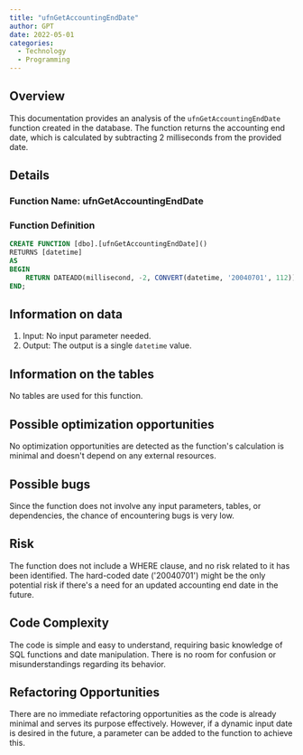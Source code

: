 ```yaml
---
title: "ufnGetAccountingEndDate"
author: GPT
date: 2022-05-01
categories:
  - Technology
  - Programming
---
```


## Overview

This documentation provides an analysis of the `ufnGetAccountingEndDate` function created in the database. The function returns the accounting end date, which is calculated by subtracting 2 milliseconds from the provided date.

## Details

### Function Name: ufnGetAccountingEndDate

### Function Definition
```sql
CREATE FUNCTION [dbo].[ufnGetAccountingEndDate]()
RETURNS [datetime] 
AS 
BEGIN
    RETURN DATEADD(millisecond, -2, CONVERT(datetime, '20040701', 112));
END;
```

## Information on data

1. Input: No input parameter needed.
2. Output: The output is a single `datetime` value.

## Information on the tables

No tables are used for this function.

## Possible optimization opportunities

No optimization opportunities are detected as the function's calculation is minimal and doesn't depend on any external resources.

## Possible bugs

Since the function does not involve any input parameters, tables, or dependencies, the chance of encountering bugs is very low.

## Risk

The function does not include a WHERE clause, and no risk related to it has been identified. The hard-coded date ('20040701') might be the only potential risk if there's a need for an updated accounting end date in the future.

## Code Complexity

The code is simple and easy to understand, requiring basic knowledge of SQL functions and date manipulation. There is no room for confusion or misunderstandings regarding its behavior.

## Refactoring Opportunities

There are no immediate refactoring opportunities as the code is already minimal and serves its purpose effectively. However, if a dynamic input date is desired in the future, a parameter can be added to the function to achieve this.